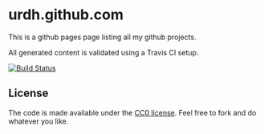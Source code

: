 urdh.github.com
===============

This is a github pages page listing all my github projects.

All generated content is validated using a Travis CI setup.

[![Build Status](https://travis-ci.org/urdh/urdh.github.com.svg?branch=master)](https://travis-ci.org/urdh/urdh.github.com)

## License

The code is made available under the [CC0 license][cc0]. Feel free to
fork and do whatever you like.

[cc0]: http://creativecommons.org/publicdomain/zero/1.0/
